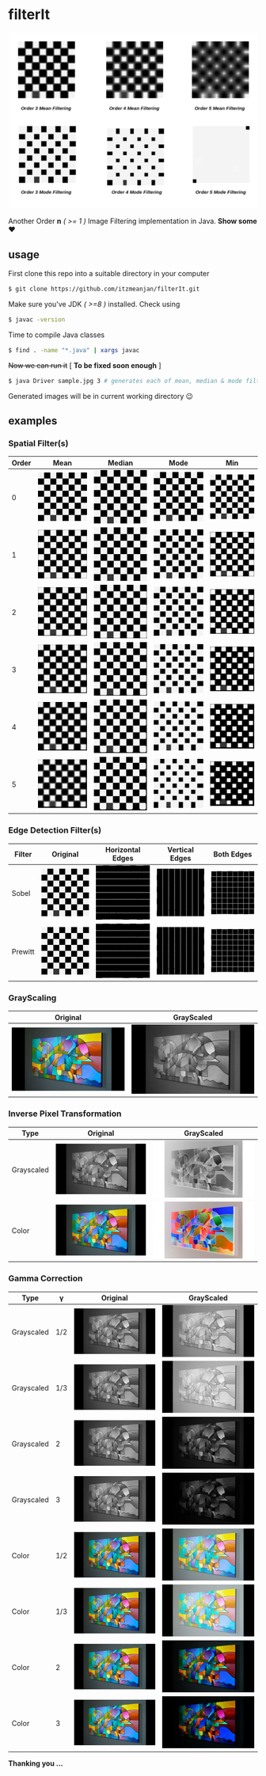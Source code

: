 # filterIt

![banner](examples/banner.jpg)

Another Order **n** _( >= 1 )_ Image Filtering implementation in Java. **Show some** :heart:

## usage

First clone this repo into a suitable directory in your computer

```bash
$ git clone https://github.com/itzmeanjan/filterIt.git
```

Make sure you've JDK _( >=8 )_ installed. Check using

```bash
$ javac -version
```

Time to compile Java classes

```bash
$ find . -name "*.java" | xargs javac
```

~~Now we can run it~~ [ **To be fixed soon enough** ]

```bash
$ java Driver sample.jpg 3 # generates each of mean, median & mode filtered images of order 1, 2, 3
```

Generated images will be in current working directory :wink:

## examples

### Spatial Filter(s)

Order | Mean | Median | Mode | Min
--- | --- | --- | --- | ---
0 | ![sample_image](examples/sample.jpg) | ![sample_image](examples/sample.jpg) | ![sample_image](examples/sample.jpg) | ![sample_image](examples/sample.jpg)
1 | ![order_1_MeanFiltered](examples/order_1_MeanFiltered.jpg) | ![order_1_MedianFiltered](examples/order_1_MedianFiltered.jpg) | ![order_1_ModeFiltered](examples/order_1_ModeFiltered.jpg) | ![order_1_MinFiltered](examples/order_1_MinFiltered.jpg)
2 | ![order_2_MeanFiltered](examples/order_2_MeanFiltered.jpg) | ![order_2_MedianFiltered](examples/order_2_MedianFiltered.jpg) | ![order_2_ModeFiltered](examples/order_2_ModeFiltered.jpg) | ![order_2_MinFiltered](examples/order_2_MinFiltered.jpg)
3 | ![order_3_MeanFiltered](examples/order_3_MeanFiltered.jpg) | ![order_3_MedianFiltered](examples/order_3_MedianFiltered.jpg) | ![order_3_ModeFiltered](examples/order_3_ModeFiltered.jpg) | ![order_3_MinFiltered](examples/order_3_MinFiltered.jpg)
4 | ![order_4_MeanFiltered](examples/order_4_MeanFiltered.jpg) | ![order_4_MedianFiltered](examples/order_4_MedianFiltered.jpg) | ![order_4_ModeFiltered](examples/order_4_ModeFiltered.jpg) | ![order_4_MinFiltered](examples/order_4_MinFiltered.jpg)
5 | ![order_5_MeanFiltered](examples/order_5_MeanFiltered.jpg) | ![order_5_MedianFiltered](examples/order_5_MedianFiltered.jpg) | ![order_5_ModeFiltered](examples/order_5_ModeFiltered.jpg) | ![order_5_MinFiltered](examples/order_5_MinFiltered.jpg)

### Edge Detection Filter(s)

Filter | Original | Horizontal Edges | Vertical Edges | Both Edges
--- | --- | --- | --- | ---
Sobel | ![sample_image](examples/sample.jpg) | ![sobelHorizontalEdges](examples/sobelH.jpg) | ![sobelVerticalEdges](examples/sobelV.jpg) | ![sobelAllEdges](examples/sobel.jpg)
Prewitt | ![sample_image](examples/sample.jpg) | ![prewittHorizontalEdges](examples/prewittH.jpg) | ![prewittVerticalEdges](examples/prewittV.jpg) | ![prewittAllEdges](examples/prewitt.jpg)

### GrayScaling

Original | GrayScaled
--- | ---
![gray_sample](examples/gray_sample.jpg) | ![grayscaled](examples/grayscaled.jpg)

### Inverse Pixel Transformation

Type | Original | GrayScaled
--- | --- | ---
Grayscaled | ![grayscaled](examples/grayscaled.jpg) | ![inverseTransformed](examples/inverseTransformed.jpg)
Color | ![gray_sample](examples/gray_sample.jpg) | ![inverseTransformedColor](examples/inverseTransformedColor.jpg)

### Gamma Correction

Type | γ | Original | GrayScaled
--- | --- | --- | ---
Grayscaled | 1/2 | ![grayscaled](examples/grayscaled.jpg) | ![gammaCorrected](examples/gammaCorrected_1_2.jpg)
Grayscaled | 1/3 | ![grayscaled](examples/grayscaled.jpg) | ![gammaCorrected](examples/gammaCorrected_1_3.jpg)
Grayscaled | 2 | ![grayscaled](examples/grayscaled.jpg) | ![gammaCorrected](examples/gammaCorrected_2.jpg)
Grayscaled | 3 | ![grayscaled](examples/grayscaled.jpg) | ![gammaCorrected](examples/gammaCorrected_3.jpg)
Color | 1/2 | ![gray_sample](examples/gray_sample.jpg) | ![gammaCorrectedColor](examples/gammaCorrectedColor_1_2.jpg)
Color | 1/3 | ![gray_sample](examples/gray_sample.jpg) | ![gammaCorrectedColor](examples/gammaCorrectedColor_1_3.jpg)
Color | 2 | ![gray_sample](examples/gray_sample.jpg) | ![gammaCorrectedColor](examples/gammaCorrectedColor_2.jpg)
Color | 3 | ![gray_sample](examples/gray_sample.jpg) | ![gammaCorrectedColor](examples/gammaCorrectedColor_3.jpg)

**Thanking you ...**
